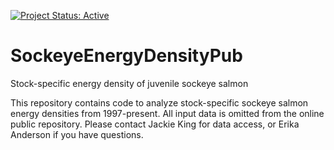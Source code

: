  [![Project Status: Active](https://www.repostatus.org/badges/latest/active.svg)](https://www.repostatus.org/#active)

# SockeyeEnergyDensityPub
 Stock-specific energy density of juvenile sockeye salmon

This repository contains code to analyze stock-specific sockeye salmon energy densities from 1997-present.
All input data is omitted from the online public repository. Please contact Jackie King for data access, or Erika Anderson if you have questions.

